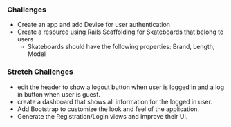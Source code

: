 ### Challenges
- Create an app and add Devise for user authentication
- Create a resource using Rails Scaffolding for Skateboards that belong to users
  - Skateboards should have the following properties:  Brand, Length, Model



### Stretch Challenges
- edit the header to show a logout button when user is logged in and a log in button when user is guest.
- create a dashboard that shows all information for the logged in user.
- Add Bootstrap to customize the look and feel of the application.
- Generate the Registration/Login views and improve their UI.
